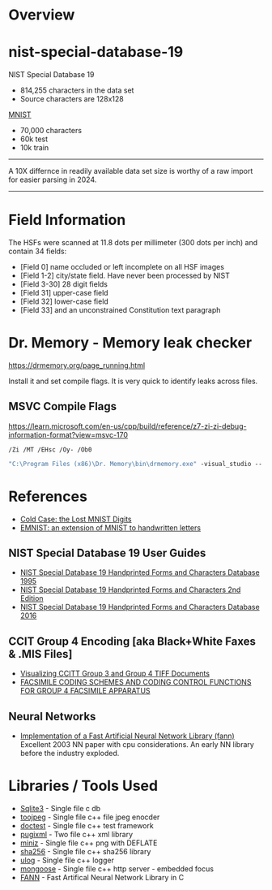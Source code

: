 # Overview

# nist-special-database-19

NIST Special Database 19

- 814,255 characters in the data set
- Source characters are 128x128

[MNIST](https://en.wikipedia.org/wiki/MNIST_database)

- 70,000 characters
- 60k test
- 10k train

<hr>

A 10X differnce in readily available data set size is worthy of a raw import for easier parsing in 2024.

<hr>

# Field Information

The HSFs were scanned at 11.8 dots per millimeter (300 dots per inch) and contain 34 fields: 

- [Field 0] name occluded or left incomplete on all HSF images
- [Field 1-2] city/state field. Have never been processed by NIST
- [Field 3-30] 28 digit fields 
- [Field 31] upper-case field
- [Field 32] lower-case field
- [Field 33] and an unconstrained Constitution text paragraph

# Dr. Memory - Memory leak checker

https://drmemory.org/page_running.html

Install it and set compile flags.  It is very quick to identify leaks across files.

## MSVC Compile Flags

https://learn.microsoft.com/en-us/cpp/build/reference/z7-zi-zi-debug-information-format?view=msvc-170

```
/Zi /MT /EHsc /Oy- /Ob0
```

```cmd
"C:\Program Files (x86)\Dr. Memory\bin\drmemory.exe" -visual_studio -- .\nist-special-database-19\out\build\x64-debug\sd19test.exe
```

# References

- [Cold Case: the Lost MNIST Digits](docs/NeurIPS-2019-cold-case-the-lost-mnist-digits-Paper.pdf)
- [EMNIST: an extension of MNIST to handwritten letters](docs/1702.05373v1.pdf)

## NIST Special Database 19 User Guides
 
- [NIST Special Database 19 Handprinted Forms and Characters Database 1995](docs/nistsd19.pdf)
- [NIST Special Database 19 Handprinted Forms and Characters 2nd Edition](docs/sd19_users_guide_edition_2.pdf)
- [NIST Special Database 19 Handprinted Forms and Characters Database 2016](docs/1stEditionUserGuide.pdf)

## CCIT Group 4 Encoding [aka Black+White Faxes & .MIS Files]

- [Visualizing CCITT Group 3 and Group 4 TIFF Documents](docs/ccott_g3_g4_tiff.pdf)
- [FACSIMILE CODING SCHEMES AND CODING CONTROL FUNCTIONS FOR GROUP 4 FACSIMILE APPARATUS](docs/T-REC-T.6-198811-I!!PDF-E.pdf)

## Neural Networks

- [Implementation of a Fast Artificial Neural Network Library (fann)](docs/fann_doc_complete_1.0.pdf) Excellent 2003 NN paper with cpu considerations.  An early NN library before the industry exploded.

# Libraries / Tools Used

- [Sqlite3](https://www.sqlite.org/download.html) - Single file c db
- [toojpeg](https://create.stephan-brumme.com/toojpeg/) - Single file c++ file jpeg enocder 
- [doctest](https://github.com/doctest/doctest) - Single file c++ test framework
- [pugixml](https://github.com/zeux/pugixml) - Two file c++ xml library
- [miniz](https://github.com/richgel999/miniz) - Single file c++ png with DEFLATE
- [sha256](https://github.com/System-Glitch/SHA256) - Single file c++ sha256 library
- [ulog](https://github.com/Carabasen/ulog) - Single file c++ logger
- [mongoose](https://github.com/cesanta/mongoose) - Single file c++ http server - embedded focus
- [FANN](https://leenissen.dk/fann/wp/) - Fast Artifical Neural Network Library in C